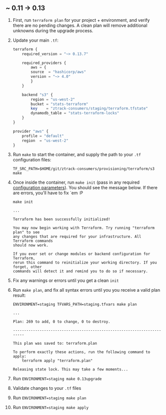 ## ~ 0.11 -> 0.13

1. First, run `terraform plan` for your project + environment, and verify there are no pending changes. A clean plan will remove additional unknowns during the upgrade process.
2. Update your main `.tf`:

    ```php
    terraform {
        required_version = "~> 0.13.7"

        required_providers {
            aws = {
            source  = "hashicorp/aws"
            version = "~> 4.0"
            }
        }

        backend "s3" {
            region = "us-west-2"
            bucket = "stats-terraform"
            key    = "ztrack-consumers/staging/terraform.tfstate"
            dynamodb_table = "stats-terraform-locks"
        }
    }

    provider "aws" {
        profile = "default"
        region  = "us-west-2"
    }
    ```

3. Run `make` to start the container, and supply the path to your `.tf` configuration files:

    ```shell
    TF_SRC_PATH=$HOME/git/ztrack-consumers/provisioning/terraform/s3 make
    ```

4. Once inside the container, run `make init` (pass in any required [configuration parameters](../README.md#configuration-parameters-and-defaults)). You should see the message below. If there are errors, you'll have to fix `em :P

    ```shell
    make init
    
    ...

    Terraform has been successfully initialized!

    You may now begin working with Terraform. Try running "terraform plan" to see
    any changes that are required for your infrastructure. All Terraform commands
    should now work.

    If you ever set or change modules or backend configuration for Terraform,
    rerun this command to reinitialize your working directory. If you forget, other
    commands will detect it and remind you to do so if necessary.
    ```

5. Fix any warnings or errors until you get a clean `init`
6. Run `make plan`, and fix all syntax errors until you you receive a valid plan result:

    ```shell
    ENVIRONMENT=staging TFVARS_PATH=staging.tfvars make plan

    ...

    Plan: 269 to add, 0 to change, 0 to destroy.

    ------------------------------------------------------------------------

    This plan was saved to: terraform.plan

    To perform exactly these actions, run the following command to apply:
        terraform apply "terraform.plan"

    Releasing state lock. This may take a few moments...
    ```

7. Run `ENVIRONMENT=staging make 0.13upgrade`
8. Validate changes to your `.tf` files
9. Run `ENVIRONMENT=staging make plan`
10. Run `ENVIRONMENT=staging make apply`
